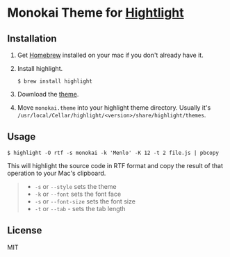 # Monokai Theme for [Hightlight](http://www.andre-simon.de/doku/highlight/en/highlight.php)

## Installation

1.  Get [Homebrew](http://brew.sh/) installed on your mac if you don't already have it.

2.  Install highlight.

    ```shell
    $ brew install highlight
    ```

3.  Download the [theme](https://github.com/ixkaito/highlight-monokai-theme/archive/master.zip).

4.  Move `monokai.theme` into your highlight theme directory. Usually it's `/usr/local/Cellar/highlight/<version>/share/highlight/themes`.

## Usage

```shell
$ highlight -O rtf -s monokai -k 'Menlo' -K 12 -t 2 file.js | pbcopy
```

This will highlight the source code in RTF format and copy the result of that operation to your Mac's clipboard.

> - `-s` or `--style` sets the theme
> - `-k` or `--font` sets the font face
> - `-s` or `--font-size` sets the font size
> - `-t` or `--tab` - sets the tab length

## License

MIT
